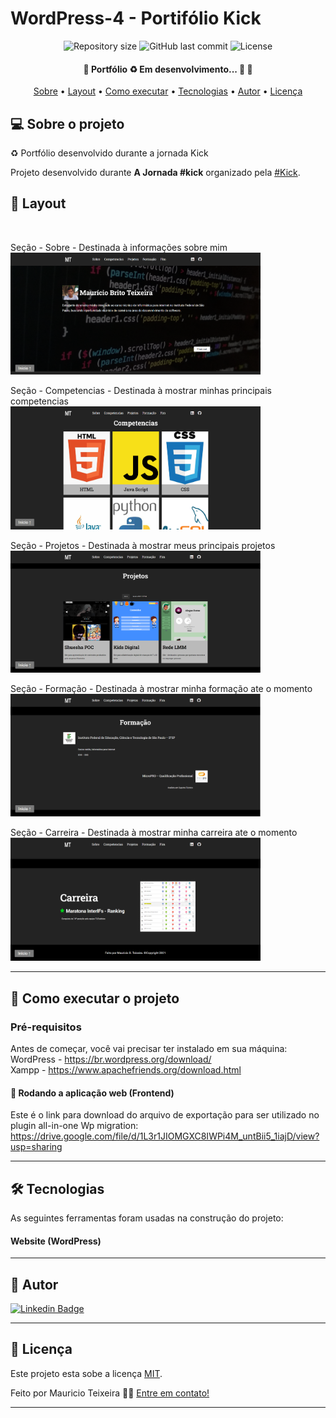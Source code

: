 # WordPress-4 - Portifólio Kick

<p align="center">

  <img alt="Repository size" src="https://img.shields.io/github/repo-size/m-brito/WordPress-4">
  
  <img alt="GitHub last commit" src="https://img.shields.io/github/last-commit/m-brito/WordPress-4">
    
  <img alt="License" src="https://img.shields.io/badge/license-MIT-brightgreen">  
 
</p>

<h4 align="center"> 
	🚧  Portfólio ♻️ Em desenvolvimento... 🚀 🚧
</h4>

<p align="center">
 <a href="#-sobre-o-projeto">Sobre</a> •
 <a href="#-layout">Layout</a> • 
 <a href="#-como-executar-o-projeto">Como executar</a> • 
 <a href="#-tecnologias">Tecnologias</a> • 
 <a href="#-autor">Autor</a> • 
 <a href="#user-content--licença">Licença</a>
</p>


## 💻 Sobre o projeto

♻️ Portfólio desenvolvido durante a jornada Kick

Projeto desenvolvido durante **A Jornada #kick** organizado pela [#Kick](http://soukick.com.br/).

## 🎨 Layout

<p style="display: flex; align-items: flex-start; justify-content: center;"> <br>

Seção - Sobre - Destinada à informações sobre mim <br>
  <img alt="Sobre" title="#Sobre" src="./fotos/sobre.PNG" width="400px">

Seção - Competencias - Destinada à mostrar minhas principais competencias <br>
  <img alt="Competencias" title="#Competencias" src="./fotos/competencias.PNG" width="400px">

Seção - Projetos - Destinada à mostrar meus principais projetos <br>
  <img alt="Projetos" title="#Projetos" src="./fotos/projetos.PNG" width="400px">
  
Seção - Formação - Destinada à mostrar minha formação ate o momento <br>
  <img alt="Formacao" title="#Formacao" src="./fotos/formacao.PNG" width="400px">
  
Seção - Carreira - Destinada à mostrar minha carreira ate o momento <br>
  <img alt="Carreira" title="#Carreira" src="./fotos/carreira.PNG" width="400px">
</p>

---

## 🚀 Como executar o projeto

### Pré-requisitos

Antes de começar, você vai precisar ter instalado em sua máquina: <br>
WordPress - https://br.wordpress.org/download/ <br>
Xampp - https://www.apachefriends.org/download.html <br>

#### 🧭 Rodando a aplicação web (Frontend)


Este é o link para download do arquivo de exportação para ser utilizado no plugin all-in-one Wp migration: <br> https://drive.google.com/file/d/1L3r1JIOMGXC8IWPi4M_untBii5_1iajD/view?usp=sharing

---

## 🛠 Tecnologias

As seguintes ferramentas foram usadas na construção do projeto:

#### **Website**  (WordPress)

---


## 🦸 Autor

[![Linkedin Badge](https://img.shields.io/badge/-Mauricio-blue?style=flat-square&logo=Linkedin&logoColor=white&link=https://www.linkedin.com/in/mauricio-teixeira-37a932196/)](https://www.linkedin.com/in/mauricio-teixeira-37a932196/)

---

## 📝 Licença

Este projeto esta sobe a licença [MIT](./LICENSE).

Feito por Mauricio Teixeira 👋🏽 [Entre em contato!](https://www.linkedin.com/in/mauricio-teixeira-37a932196/)

---
